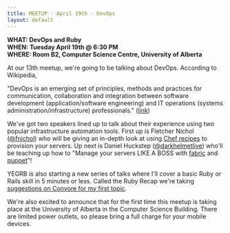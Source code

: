```yaml
---
title: MEETUP - April 19th - DevOps
layout: default
---
```


**WHAT: DevOps and Ruby**  
**WHEN: Tuesday April 19th @ 6:30 PM**  
**WHERE: Room B2, Computer Science Centre, University of Alberta**

At our 13th meetup, we're going to be talking about DevOps. According to Wikipedia,

"DevOps is an emerging set of principles, methods and practices for communication, collaboration and integration between software development (application/software engineering) and IT operations (systems administration/infrastructure) professionals." ([link](http://en.wikipedia.org/wiki/DevOps))

We've got two speakers lined up to talk about their experience using two popular infrastructure automation tools.  First up is Fletcher Nichol ([@fnichol](http://twitter.com/fnichol)) who will be giving an in-depth look at using [Chef recipes](http://www.rubyinside.com/chef-tasty-server-configuraiton-2162.html) to provision your servers. Up next is Daniel Huckstep ([@darkhelmetlive](http://twitter.com/darkhelmetlive)) who'll be teaching up how to "Manage your servers LIKE A BOSS with [fabric](https://github.com/bitprophet/fabric) and [puppet](https://github.com/puppetlabs/puppet)"!

YEGRB is also starting a new series of talks where I'll cover a basic Ruby or Rails skill in 5 minutes or less. Called the Ruby Recap we're taking [suggestions on Convore for my first topic](https://convore.com/yegrb/5-minute-ruby-newbie-questions/).

We're also excited to announce that for the first time this meetup is taking place at the University of Alberta in the Computer Science Building. There are limited power outlets, so please bring a full charge for your mobile devices.
